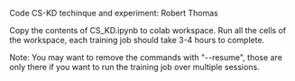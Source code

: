 Code CS-KD techinque and experiment: Robert Thomas 

Copy the contents of CS_KD.ipynb to colab workspace.
Run all the cells of the workspace, each training job should take 3-4 hours to complete.

Note: You may want to remove the commands with "--resume", those are only there if you want to run the training job over multiple sessions.